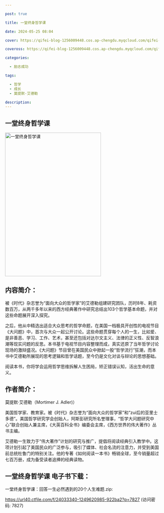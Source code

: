 ```yaml
---

post: true

title: 一堂终身哲学课

date: 2024-05-25 08:04

cover: https://qifei-blog-1256009448.cos.ap-chengdu.myqcloud.com/qifei-blog/6619005068eb9357136d47be.jpg

coveross: https://qifei-blog-1256009448.cos.ap-chengdu.myqcloud.com/qifei-blog/6619005068eb9357136d47be.jpg

categories:

  - 励志成功

tags:

  - 哲学
  - 成长
  - 莫提默·艾德勒

description:
---
```


## 一堂终身哲学课
<img alt="一堂终身哲学课 " class="aligncenter loading" data-was-processed="true" decoding="async" fetchpriority="high" height="471" src="https://qifei-blog-1256009448.cos.ap-chengdu.myqcloud.com/qifei-blog/6619005068eb9357136d47be.jpg " style="cursor: zoom-in;" width="314"/>

## 内容简介：

被《时代》杂志誉为“面向大众的哲学家”的艾德勒组建研究团队，历时8年、耗资数百万，从两千多年以来的西方经典著作中研究总结出103个哲学基本命题，并对这些命题展开深入探究。

之后，他从中精选出适合大众思考的哲学命题，在美国一档极具开创性的电视节目《大问题》中，首次与大众一起公开讨论。这些命题贯穿每个人的一生，比如爱、是非善恶、学习、工作、艺术，甚至还包括对达尔文主义、法律的正义性、反智浪潮等现实问题的反思。本书基于电视节目内容整理而成，真实还原了当年哲学讨论现场的激辩盛况。《大问题》节目曾在美国民众中掀起一股“哲学流行”狂潮，而本书中艾德勒所展现的思考逻辑和哲学话题，至今仍是文化对谈与辩论的思想基础。

阅读本书，你将学会运用哲学思维拆解人生困局，矫正错误认知，活出生命的意义。

## 作者简介：

莫提默·艾德勒（Mortimer J. Adler)）

美国哲学家、教育家。被《时代》杂志誉为“面向大众的哲学家”和“zui后的亚里士多德”。美国哲学研究学会创始人，阿斯彭研究所名誉理事，“哲学大问题研究中心”联合创始人兼主席，《大英百科全书》编委会主席，《西方世界的伟大著作》丛书主编。

艾德勒一生致力于“伟大著作”计划的研究与推广，提倡将阅读经典引入教学中。这项计划引起了美国民众的广泛参与，吸引了媒体、社会名流的注意力，并受到美国前总统杜鲁门的特别关注。他的专著《如何阅读一本书》畅销全球，至今销量超过七百万册，成为备受读者追捧的经典读物。

## 一堂终身哲学课 电子书下载：
一堂终身哲学课：回答一生必然遇到的20个人生难题.zip: 

https://url40.ctfile.com/f/24033340-1249620985-922ba2?p=7827 (访问密码: 7827)
